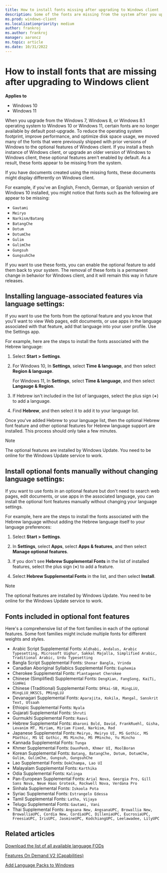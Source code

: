 ```yaml
---
title: How to install fonts missing after upgrading to Windows client
description: Some of the fonts are missing from the system after you upgrade to Windows client.
ms.prod: windows-client
ms.localizationpriority: medium
author: frankroj
ms.author: frankroj
manager: aaroncz
ms.topic: article
ms.date: 10/31/2022
---
```

# How to install fonts that are missing after upgrading to Windows client

**Applies to**

- Windows 10
- Windows 11

When you upgrade from the Windows 7, Windows 8, or Windows 8.1 operating system to Windows 10 or Windows 11, certain fonts are no longer available by default post-upgrade. To reduce the operating system footprint, improve performance, and optimize disk space usage, we moved many of the fonts that were previously shipped with prior versions of Windows to the optional features of Windows client. If you install a fresh instance of Windows client, or upgrade an older version of Windows to Windows client, these optional features aren't enabled by default. As a result, these fonts appear to be missing from the system.

If you have documents created using the missing fonts, these documents might display differently on Windows client.

For example, if you've an English, French, German, or Spanish version of Windows 10 installed, you might notice that fonts such as the following are appear to be missing:

- `Gautami`
- `Meiryo`
- `Narkism/Batang`
- `BatangChe`
- `Dotum`
- `DotumChe`
- `Gulim`
- `GulimChe`
- `Gungsuh`
- `GungsuhChe`

If you want to use these fonts, you can enable the optional feature to add them back to your system. The removal of these fonts is a permanent change in behavior for Windows client, and it will remain this way in future releases.

## Installing language-associated features via language settings:

If you want to use the fonts from the optional feature and you know that you'll want to view Web pages, edit documents, or use apps in the language associated with that feature, add that language into your user profile. Use the Settings app.

For example, here are the steps to install the fonts associated with the Hebrew language:

1. Select **Start > Settings**.

2. For Windows 10, In **Settings**, select **Time & language**, and then select **Region & language**.

   For Windows 11, In **Settings**, select **Time & language**, and then select **Langauge & Region**.

3. If Hebrew isn't included in the list of languages, select the plus sign (**+**) to add a language.

4. Find **Hebrew**, and then select it to add it to your language list.

Once you've added Hebrew to your language list, then the optional Hebrew font feature and other optional features for Hebrew language support are installed. This process should only take a few minutes.

> [!NOTE]
> The optional features are installed by Windows Update. You need to be online for the Windows Update service to work.

## Install optional fonts manually without changing language settings:

If you want to use fonts in an optional feature but don't need to search web pages, edit documents, or use apps in the associated language, you can install the optional font features manually without changing your language settings.

For example, here are the steps to install the fonts associated with the Hebrew language without adding the Hebrew language itself to your language preferences:

1. Select **Start > Settings**.

2. In **Settings**, select **Apps**, select **Apps & features**, and then select **Manage optional features**.

3. If you don't see **Hebrew Supplemental Fonts** in the list of installed features, select the plus sign (**+**) to add a feature.

4. Select **Hebrew Supplemental Fonts** in the list, and then select **Install**.

> [!NOTE]
> The optional features are installed by Windows Update. You need to be online for the Windows Update service to work.

## Fonts included in optional font features

Here's a comprehensive list of the font families in each of the optional features. Some font families might include multiple fonts for different weights and styles.

- Arabic Script Supplemental Fonts: `Aldhabi, Andalus, Arabic Typesetting, Microsoft Uighur, Sakkal Majalla, Simplified Arabic, Traditional Arabic, Urdu Typesetting`
- Bangla Script Supplemental Fonts: `Shonar Bangla, Vrinda`
- Canadian Aboriginal Syllabics Supplemental Fonts: `Euphemia`
- Cherokee Supplemental Fonts: `Plantagenet Cherokee`
- Chinese (Simplified) Supplemental Fonts: `DengXian, FangSong, KaiTi, SimHei`
- Chinese (Traditional) Supplemental Fonts: `DFKai-SB, MingLiU, MingLiU_HKSCS, PMingLiU`
- Devanagari Supplemental Fonts: `Aparajita, Kokila, Mangal, Sanskrit Text, Utsaah`
- Ethiopic Supplemental Fonts: `Nyala`
- Gujarati Supplemental Fonts: `Shruti`
- Gurmukhi Supplemental Fonts: `Raavi`
- Hebrew Supplemental Fonts: `Aharoni Bold, David, FrankRuehl, Gisha, Levanim MT, Miriam, Miriam Fixed, Narkism, Rod`
- Japanese Supplemental Fonts: `Meiryo, Meiryo UI, MS Gothic, MS PGothic, MS UI Gothic, MS Mincho, MS PMincho, Yu Mincho`
- Kannada Supplemental Fonts: `Tunga`
- Khmer Supplemental Fonts: `DaunPenh, Khmer UI, MoolBoran`
- Korean Supplemental Fonts: `Batang, BatangChe, Dotum, DotumChe, Gulim, GulimChe, Gungsuh, GungsuhChe`
- Lao Supplemental Fonts: `DokChampa, Lao UI`
- Malayalam Supplemental Fonts: `Karthika`
- Odia Supplemental Fonts: `Kalinga`
- Pan-European Supplemental Fonts: `Arial Nova, Georgia Pro, Gill Sans Nova, Neue Haas Grotesk, Rockwell Nova, Verdana Pro`
- Sinhala Supplemental Fonts: `Iskoola Pota`
- Syriac Supplemental Fonts: `Estrangelo Edessa`
- Tamil Supplemental Fonts: `Latha, Vijaya`
- Telugu Supplemental Fonts: `Gautami, Vani`
- Thai Supplemental Fonts: `Angsana New, AngsanaUPC, Browallia New, BrowalliaUPC, Cordia New, CordiaUPC, DilleniaUPC, EucrosiaUPC, FreesiaUPC, IrisUPC, JasmineUPC, KodchiangUPC, Leelawadee, LilyUPC`

## Related articles

[Download the list of all available language FODs](https://download.microsoft.com/download/0/A/A/0AA4342D-3933-4216-A90D-3BA8392FB1D1/Windows%2010%201703%20FOD%20to%20LP%20Mapping%20Table.xlsx)

[Features On Demand V2 (Capabilities)](/windows-hardware/manufacture/desktop/features-on-demand-v2--capabilities#span-idrelatedtopicsspanrelated-topics)

[Add Language Packs to Windows](/windows-hardware/manufacture/desktop/add-language-packs-to-windows)
